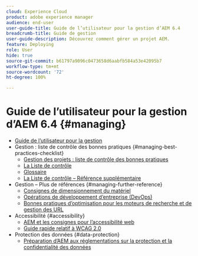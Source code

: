 ```yaml
---
cloud: Experience Cloud
product: adobe experience manager
audience: end-user
user-guide-title: Guide de l’utilisateur pour la gestion d’AEM 6.4
breadcrumb-title: Guide de gestion
user-guide-description: Découvrez comment gérer un projet AEM.
feature: Deploying
role: User
hide: true
source-git-commit: b61797a9096c0473658d6aabfb584a53e42095b7
workflow-type: tm+mt
source-wordcount: '72'
ht-degree: 100%

---
```



# Guide de l’utilisateur pour la gestion d’AEM 6.4 {#managing}

+ [Guide de l’utilisateur pour la gestion](home.md)
+ Gestion : liste de contrôle des bonnes pratiques {#managing-best-practices-checklist}
   + [Gestion des projets : liste de contrôle des bonnes pratiques](best-practices.md)
   + [La Liste de contrôle](best-practices-checklist.md)
   + [Glossaire](best-practices-glossary.md)
   + [La Liste de contrôle – Référence supplémentaire](best-practices-further-reference.md)
+ Gestion – Plus de références {#managing-further-reference}
   + [Consignes de dimensionnement du matériel](hardware-sizing-guidelines.md)
   + [Opérations de développement d’entreprise (DevOps)](enterprise-devops.md)
   + [Bonnes pratiques d’optimisation pour les moteurs de recherche et de gestion des URL](seo-and-url-management.md)
+ Accessibilité {#accessibility}
   + [AEM et les consignes pour l’accessibilité web](web-accessibility.md)
   + [Guide rapide relatif à WCAG 2.0](qg-wcag.md)
+ Protection des données {#data-protection}
   + [Préparation d’AEM aux réglementations sur la protection et la confidentialité des données](data-protection-and-privacy.md)
